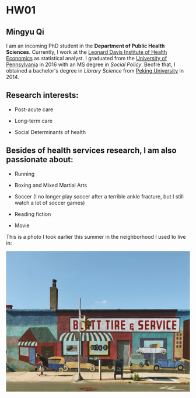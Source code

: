 # HW01

## Mingyu Qi

I am an incoming PhD student in the **Department of Public Health Sciences**. Currently, I 
work at the [Leonard Davis Institute of Health Economics](https://ldi.upenn.edu/) as statistical analyst. 
I graduated from the [University of Pennsylvania](https://www.upenn.edu/) in 2016 with an MS degree in *Social Policy*. Beofre that, I obtained a bachelor's degree in *Library Science* from [Peking University](http://english.pku.edu.cn/) in 2014. 


## Research interests:

  - Post-acute care
  
  - Long-term care
  
  - Social Determinants of health
  
  

## Besides of health services research, I am also passionate about:

  * Running 
  
  * Boxing and Mixed Martial Arts
  
  * Soccer (I no longer play soccer after a terrible ankle fracture, but I still watch a lot of soccer games)
  
  * Reading fiction 
  
  * Movie 
  
  
This is a photo I took earlier this summer in the neighborhood I used to live in: 

<img src="Mural.jpg" width="750">  


